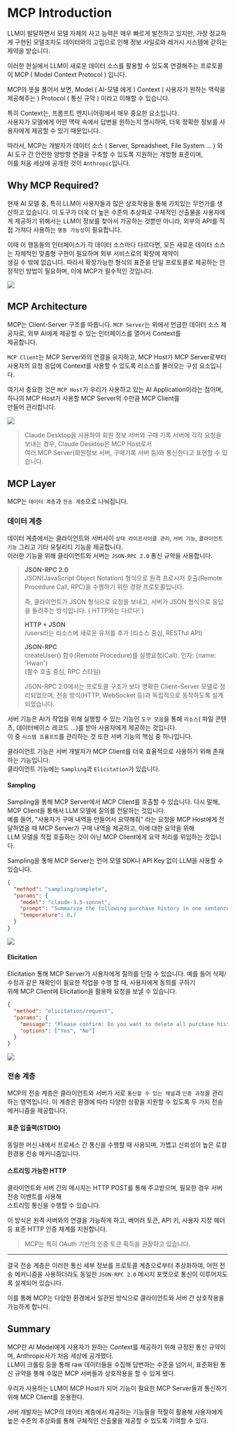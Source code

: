 # MCP Introduction

LLM이 발달하면서 모델 자체의 사고 능력은 매우 빠르게 발전하고 있지만, 가장 정교하게 구현된 모델조차도 데이터와의 고립으로 인해 정보 사일로와 레거시 시스템에 갇히는 제약을 받습니다.  

이러한 현실에서 LLM이 새로운 데이터 소스를 활용할 수 있도록 연결해주는 프로토콜이 MCP ( Model Context Protocol ) 입니다.  

MCP의 뜻을 풀어서 보면, Model ( AI-모델 에게 ) Context ( 사용자가 원하는 맥락을 제공해주는 ) Protocol ( 통신 규약 ) 이라고 이해할 수 있습니다.  

특히 Context는, 프롬프트 엔지니어링에서 매우 중요한 요소입니다.  
사용자가 모델에게 어떤 맥락 속에서 답변을 원하는지 명시하여, 더욱 정확한 정보를 사용자에게 제공할 수 있기 때문입니다.  

따라서, MCP는 개발자가 데이터 소스 ( Server, Spreadsheet, File System ... ) 와 AI 도구 간 안전한 양방향 연결을 구축할 수 있도록 지원하는 개방형 표준이며,  
이를 처음 세상에 공개한 것이 `Anthropic`입니다.

## Why MCP Required?

현재 AI 모델 중, 특히 LLM이 사용자들과 많은 상호작용을 통해 가치있는 무언가를 생산하고 있습니다. 이 도구가 더욱 더 높은 수준의 추상화로 구체적인 산출물을 사용자에게 제공하기 위해서는 LLM이 정보를 찾아서 가공하는 것뿐만 아니라, 외부의 API를 직접 가져다 사용하는 `행동 가능성`이 필요합니다.  

이때 이 행동들의 인터페이스가 각 데이터 소스마다 다르다면, 모든 새로운 데이터 소스는 자체적인 맞춤형 구현이 필요하며 외부 서비스로의 확장에 제약이  
생길 수 밖에 없습니다. 따라서 확장가능한 형식의 표준을 단일 프로토콜로 제공하는 안정적인 방법이 필요하며, 이에 MCP가 필수적인 것입니다.

![](./assets/images/mcp_intro.png)

## MCP Architecture

MCP는 Client-Server 구조를 따릅니다. `MCP Server`는 위에서 언급한 데이터 소스 제공자로, 외부 AI에게 제공할 수 있는 인터페이스를 열어서 Context를  
제공합니다.  

`MCP Client`는 MCP Server와의 연결을 유지하고, MCP Host가 MCP Server로부터 사용자의 요청 응답에 Context를 사용할 수 있도록 리소스를 불러오는 구성 요소입니다.  

여기서 중요한 것은 `MCP Host`가 우리가 사용하고 있는 AI Application이라는 점이며, 하나의 MCP Host가 사용할 MCP Server의 수만큼 MCP Client를  
만들어 관리합니다.

![](./assets/images/mcp_client_server.png)

> Claude Desktop을 사용하여 회원 정보 서버와 구매 기록 서버에 각각 요청을 보내는 경우, Claude Desktop은 MCP Host로서  
> 여러 MCP Server(회원정보 서버, 구매기록 서버 등)와 통신한다고 표현할 수 있습니다.

## MCP Layer

MCP는 `데이터 계층`과 `전송 계층`으로 나눠집니다.

### 데이터 계층
데이터 계층에서는 클라이언트와 서버사이 `상태 라이프사이클 관리`, `서버 기능`, `클라이언트 기능` 그리고 기타 유틸리티 기능을 제공합니다.  
이러한 기능을 위해 클라이언트와 서버는 `JSON-RPC 2.0` 통신 규약을 사용합니다.  

> **JSON-RPC 2.0**  
> JSON(JavaScript Object Notation) 형식으로 원격 프로시저 호출(Remote Procedure Call, RPC)을 수행하기 위한 경량 프로토콜입니다.  
> 
> 즉, 클라이언트가 JSON 형식으로 요청을 보내고, 서버가 JSON 형식으로 응답을 돌려주는 방식입니다. ( HTTP와는 다르다! )  
> 
> **HTTP + JSON**  
> /users라는 리소스에 새로운 유저를 추가
> (리소스 중심, RESTful API)
>
> **JSON-RPC**  
> createUser() 함수(Remote Procedure)를 실행요청(Call). 인자: {name: 'Hwan'}  
> (함수 호출 중심, RPC 스타일)
> 
> JSON-RPC 2.0에서는 프로토콜 구조가 보다 명확한 Client–Server 모델로 정리되었으며, 전송 방식(HTTP, WebSocket 등)과 독립적으로 동작하도록 설계되었습니다.

서버 기능은 AI가 작업을 위해 실행할 수 있는 기능인 `도구 모음`을 통해 `리소스`( 파일 콘텐츠, 데이터베이스 레코드 ...)를 받아 사용자에게 제공하는 것입니다.   
이 중 `시스템 프롬프트`를 관리하는 것 또한 서버 기능의 핵심 중 하나입니다.  

클라이언트 기능은 서버 개발자가 MCP Client를 더욱 효율적으로 사용하기 위해 존재하는 기능입니다.  
클라이언트 기능에는 `Sampling`과 `Elicitation`가 있습니다.  

#### Sampling

Sampling을 통해 MCP Server에서 MCP Client를 호출할 수 있습니다. 다시 말해, MCP Client을 통해서 LLM 모델에 질의를 전달하는 것입니다.  
예를 들어, "사용자가 구매 내역을 만들어서 요약해줘" 라는 요청을 MCP Host에게 전달하였을 때 MCP Server가 구매 내역을 제공하고, 이에 대한 요약을 위해  
LLM 모델을 직접 호출하는 것이 아닌 MCP Client에게 요약 처리를 위임하는 것입니다.  

Sampling을 통해 MCP Server는 언어 모델 SDK나 API Key 없이 LLM을 사용할 수 있습니다.  

```json
{
  "method": "sampling/complete",
  "params": {
    "model": "claude-3.5-sonnet",
    "prompt": "Summarize the following purchase history in one sentence:",
    "temperature": 0.7
  }
}
```

![](./assets/images/mcp_sampling.png)

#### Elicitation

Elicitation 통해 MCP Server가 사용자에게 질의를 던질 수 있습니다. 예를 들어 삭제/수정과 같은 재확인이 필요한 작업을 수행 할 때, 사용자에게 동의를 구하기  
위해 MCP Client에 Elicitation을 활용해 요청을 보낼 수 있습니다.  

```json
{
  "method": "elicitation/request",
  "params": {
    "message": "Please confirm: Do you want to delete all purchase history?",
    "options": ["Yes", "No"]
  }
}
```

![](./assets/images/mcp_elicitation.png)

### 전송 계층

MCP의 전송 계층은 클라이언트와 서버가 서로 `통신할 수 있는 채널`과 `인증 과정`을 관리하는 영역입니다.
이 계층은 환경에 따라 다양한 상황을 지원할 수 있도록 두 가지 전송 메커니즘을 제공합니다.

#### 표준 입출력(STDIO)

동일한 머신 내에서 프로세스 간 통신을 수행할 때 사용되며, 가볍고 신뢰성이 높은 로컬 환경용 전송 메커니즘입니다.

#### 스트리밍 가능한 HTTP

클라이언트와 서버 간의 메시지는 HTTP POST를 통해 주고받으며, 필요한 경우 서버 전송 이벤트를 사용해  
스트리밍 통신을 수행할 수 있습니다.  

이 방식은 원격 서버와의 연결을 가능하게 하고, 베어러 토큰, API 키, 사용자 지정 헤더 등 표준 HTTP 인증 체계를 지원합니다.

> MCP는 특히 OAuth 기반의 인증 토큰 획득을 권장하고 있습니다.

---

결국 전송 계층은 이러한 통신 세부 정보를 프로토콜 계층으로부터 추상화하여, 어떤 전송 메커니즘을 사용하더라도 동일한 `JSON-RPC 2.0` 메시지 포맷으로 통신이 이루어지도록 설계되어 있습니다.  

이를 통해 MCP는 다양한 환경에서 일관된 방식으로 클라이언트와 서버 간 상호작용을 가능하게 합니다.

## Summary

MCP란 AI Model에게 사용자가 원하는 Context를 제공하기 위해 규정된 통신 규약이며, Anthropic사가 처음 세상에 공개했다.  
LLM이 크롤링 등을 통해 raw 데이터들을 수집해 답변하는 수준을 넘어서, 표준화된 통신 규약을 통해 수많은 MCP 서버들과 상호작용을 할 수 있게 됐다.  

우리가 사용하는 LLM이 MCP Host가 되어 기능이 필요한 MCP Server들과 통신하기 위해 MCP Client를 운용한다.  

서버 개발자는 MCP의 데이터 계층에서 제공하는 기능들을 적절히 활용해 사용자에게 높은 수준의 추상화를 통해 구체적인 산출물을 제공할 수 있도록 기여할 수 있다. 